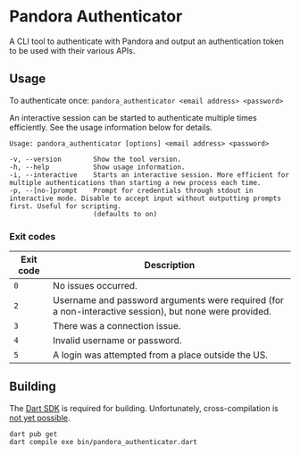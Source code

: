 # Pandora Authenticator
A CLI tool to authenticate with Pandora and output an authentication token to be
used with their various APIs.

## Usage
To authenticate once: `pandora_authenticator <email address> <password>`

An interactive session can be started to authenticate multiple times efficiently.
See the usage information below for details.

```
Usage: pandora_authenticator [options] <email address> <password>

-v, --version        Show the tool version.
-h, --help           Show usage information.
-i, --interactive    Starts an interactive session. More efficient for multiple authentications than starting a new process each time.
-p, --[no-]prompt    Prompt for credentials through stdout in interactive mode. Disable to accept input without outputting prompts first. Useful for scripting.
                     (defaults to on)
```

### Exit codes
|Exit code|Description|
|---|---|
|`0`|No issues occurred.|
|`2`|Username and password arguments were required (for a non-interactive session), but none were provided.|
|`3`|There was a connection issue.|
|`4`|Invalid username or password.|
|`5`|A login was attempted from a place outside the US.|

## Building
The [Dart SDK](https://dart.dev/get-dart) is required for building.
Unfortunately, cross-compilation is [not yet possible](https://github.com/dart-lang/sdk/issues/28617).

```shell
dart pub get
dart compile exe bin/pandora_authenticator.dart
```

<!-- [UPX](https://upx.github.io) can be used to reduce the rather large executable size. -->
<!-- UPX does not work properly at the moment. -->